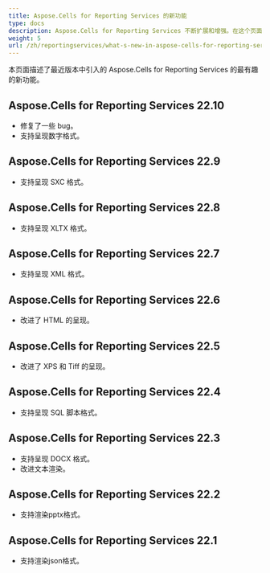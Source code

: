 ```yaml
---
title: Aspose.Cells for Reporting Services 的新功能
type: docs
description: Aspose.Cells for Reporting Services 不断扩展和增强。在这个页面上，您可以了解到产品的巨大和最有趣的功能。
weight: 5
url: /zh/reportingservices/what-s-new-in-aspose-cells-for-reporting-services/
---
```


本页面描述了最近版本中引入的 Aspose.Cells for Reporting Services 的最有趣的新功能。

## Aspose.Cells for Reporting Services  22.10

* 修复了一些 bug。
* 支持呈现数字格式。

## Aspose.Cells for Reporting Services  22.9

* 支持呈现 SXC 格式。

## Aspose.Cells for Reporting Services  22.8

* 支持呈现 XLTX 格式。

## Aspose.Cells for Reporting Services  22.7

* 支持呈现 XML 格式。

## Aspose.Cells for Reporting Services  22.6

* 改进了 HTML 的呈现。

## Aspose.Cells for Reporting Services  22.5

* 改进了 XPS 和 Tiff 的呈现。	

## Aspose.Cells for Reporting Services  22.4

* 支持呈现 SQL 脚本格式。

## Aspose.Cells for Reporting Services  22.3

* 支持呈现 DOCX 格式。
* 改进文本渲染。

## Aspose.Cells for Reporting Services  22.2

* 支持渲染pptx格式。

## Aspose.Cells for Reporting Services  22.1

* 支持渲染json格式。
